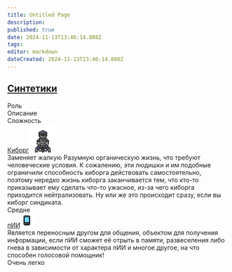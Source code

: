```yaml
---
title: Untitled Page
description: 
published: true
date: 2024-11-13T13:46:14.888Z
tags: 
editor: markdown
dateCreated: 2024-11-13T13:46:14.888Z
---
```



<div class="roles-table sint">
  <div class="title sint-title">
    <div class="link"><h2><a href="/roles/synthetics" class="sint-color">Синтетики</a></h2></div>
    <div>Роль</div>
    <div>Описание</div>
    <div>Сложность</div>
  </div>
  <div><a href="/roles/cyborgs"><div>Киборг<img src="/roles/borggiffix.gif" /></div></a></div>
  <div><div>Заменяет жалкую Разумную органическую жизнь, что требуют человеческие условия. К сожалению, эти людишки и им подобные ограничили способность киборга действовать самостоятельно, поэтому нередко жизнь киборга заканчивается тем, что кто-то приказывает ему сделать что-то ужасное, из-за чего киборга приходится нейтрализовать. Ну или же это происходит сразу, если вы киборг синдиката.</div></div>
  <div>Средне</div>
  <div><a href="/roles/personalai"><div>пИИ<img src="/roles/personalai.png" /></div></a></div>
  <div><div>Является переносным другом для общения, объектом для получения информации, если пИИ сможет её отрыть в памяти, развеселения либо гнева в зависимости от характера пИИ и многое другое, на что способен голосовой помощник!</div></div>
  <div>Очень легко</div>
</div>

